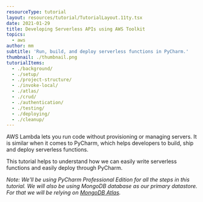 ```yaml
---
resourceType: tutorial
layout: resources/tutorial/TutorialLayout.11ty.tsx
date: 2021-01-29
title: Developing Serverless APIs using AWS Toolkit
topics:
  - aws
author: mm
subtitle: 'Run, build, and deploy serverless functions in PyCharm.'
thumbnail: ./thumbnail.png
tutorialItems:
  - ./background/
  - ./setup/
  - ./project-structure/
  - ./invoke-local/
  - ./atlas/
  - ./crud/
  - ./authentication/
  - ./testing/
  - ./deploying/
  - ./cleanup/
---
```


AWS Lambda lets you run code without provisioning or managing servers.
 It is similar when it comes to PyCharm, which helps developers to build, ship and deploy serverless functions.

This tutorial helps to understand how we can easily write serverless functions and easily deploy through PyCharm.

*Note: We'll be using PyCharm Professional Edition for all the steps in this tutorial. 
We will also be using MongoDB database as our primary datastore. For that we will be
relying on [MongoDB Atlas](https://www.mongodb.com/cloud/atlas).*

